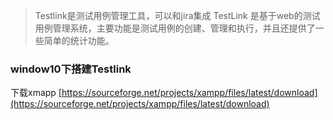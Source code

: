 > Testlink是测试用例管理工具，可以和jira集成
> TestLink 是基于web的测试用例管理系统，主要功能是测试用例的创建、管理和执行，并且还提供了一些简单的统计功能。

### window10下搭建Testlink

下载xmapp
[https://sourceforge.net/projects/xampp/files/latest/download](https://sourceforge.net/projects/xampp/files/latest/download)


